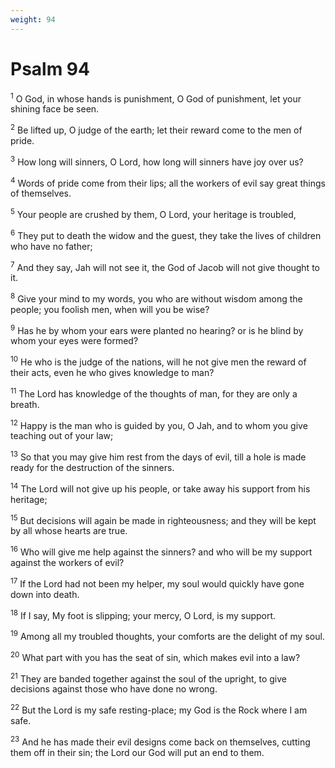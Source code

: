 ```yaml
---
weight: 94
---
```


# Psalm 94

<sup>1</sup> O God, in whose hands is punishment, O God of punishment, let your shining face be seen. 

<sup>2</sup> Be lifted up, O judge of the earth; let their reward come to the men of pride. 

<sup>3</sup> How long will sinners, O Lord, how long will sinners have joy over us? 

<sup>4</sup> Words of pride come from their lips; all the workers of evil say great things of themselves. 

<sup>5</sup> Your people are crushed by them, O Lord, your heritage is troubled, 

<sup>6</sup> They put to death the widow and the guest, they take the lives of children who have no father; 

<sup>7</sup> And they say, Jah will not see it, the God of Jacob will not give thought to it. 

<sup>8</sup> Give your mind to my words, you who are without wisdom among the people; you foolish men, when will you be wise? 

<sup>9</sup> Has he by whom your ears were planted no hearing? or is he blind by whom your eyes were formed? 

<sup>10</sup> He who is the judge of the nations, will he not give men the reward of their acts, even he who gives knowledge to man? 

<sup>11</sup> The Lord has knowledge of the thoughts of man, for they are only a breath. 

<sup>12</sup> Happy is the man who is guided by you, O Jah, and to whom you give teaching out of your law; 

<sup>13</sup> So that you may give him rest from the days of evil, till a hole is made ready for the destruction of the sinners. 

<sup>14</sup> The Lord will not give up his people, or take away his support from his heritage; 

<sup>15</sup> But decisions will again be made in righteousness; and they will be kept by all whose hearts are true. 

<sup>16</sup> Who will give me help against the sinners? and who will be my support against the workers of evil? 

<sup>17</sup> If the Lord had not been my helper, my soul would quickly have gone down into death. 

<sup>18</sup> If I say, My foot is slipping; your mercy, O Lord, is my support. 

<sup>19</sup> Among all my troubled thoughts, your comforts are the delight of my soul. 

<sup>20</sup> What part with you has the seat of sin, which makes evil into a law? 

<sup>21</sup> They are banded together against the soul of the upright, to give decisions against those who have done no wrong. 

<sup>22</sup> But the Lord is my safe resting-place; my God is the Rock where I am safe. 

<sup>23</sup> And he has made their evil designs come back on themselves, cutting them off in their sin; the Lord our God will put an end to them. 


